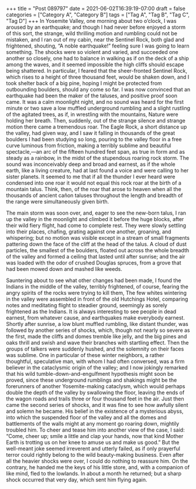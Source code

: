 +++
title = "Post 089797"
date = 2021-06-02T16:39:19-07:00
draft = false
categories = ["Category A", "Category B"]
tags = ["Tag A", "Tag B", "Tag C", "Tag D"]
+++
In Yosemite Valley, one morning about two o’clock, I was aroused by an earthquake; and though I had never before enjoyed a storm of this sort, the strange, wild thrilling motion and rumbling could not be mistaken, and I ran out of my cabin, near the Sentinel Rock, both glad and frightened, shouting, “A noble earthquake!” feeling sure I was going to learn something. The shocks were so violent and varied, and succeeded one another so closely, one had to balance in walking as if on the deck of a ship among the waves, and it seemed impossible the high cliffs should escape being shattered. In particular, I feared that the sheer-fronted Sentinel Rock, which rises to a height of three thousand feet, would be shaken down, and I took shelter back of a big pine, hoping I might be protected from outbounding boulders, should any come so far. I was now convinced that an earthquake had been the maker of the taluses, and positive proof soon came. It was a calm moonlight night, and no sound was heard for the first minute or two save a low muffled underground rumbling and a slight rustling of the agitated trees, as if, in wrestling with the mountains, Nature were holding her breath. Then, suddenly, out of the strange silence and strange motion there came a tremendous roar. The Eagle Rock, a short distance up the valley, had given way, and I saw it falling in thousands of the great boulders I had been studying so long, pouring to the valley floor in a free curve luminous from friction, making a terribly sublime and beautiful spectacle,—an arc of the fifteen hundred feet span, as true in form and as steady as a rainbow, in the midst of the stupendous roaring rock storm. The sound was inconceivably deep and broad and earnest, as if the whole earth, like a living creature, had at last found a voice and were calling to her sister planets. It seemed to me that if all the thunder I ever heard were condensed into one roar it would not equal this rock roar at the birth of a mountain talus. Think, then, of the roar that arose to heaven when all the thousands of ancient cañon taluses throughout the length and breadth of the range were simultaneously given birth.

The main storm was soon over, and, eager to see the new-born talus, I ran up the valley in the moonlight and climbed it before the huge blocks, after their wild fiery flight, had come to complete rest. They were slowly settling into their places, chafing, grating against one another, groaning, and whispering; but no motion was visible except in a stream of small fragments pattering down the face of the cliff at the head of the talus. A cloud of dust particles, the smallest of the boulders, floated out across the whole breadth of the valley and formed a ceiling that lasted until after sunrise; and the air was loaded with the odor of crushed Douglas spruces, from a grove that had been mowed down and mashed like weeds.

Sauntering about to see what other changes had been made, I found the Indians in the middle of the valley, terribly frightened, of course, fearing the angry spirits of the rocks were trying to kill them, The few whites wintering in the valley were assembled in front of the old Hutchings Hotel, comparing notes and meditating flight to steadier ground, seemingly as sorely frightened as the Indians. It is always interesting to see people in dead earnest, from whatever cause, and earthquakes make everybody earnest. Shortly after sunrise, a low blunt muffled rumbling, like distant thunder, was followed by another series of shocks, which, though not nearly so severe as the first, made the cliffs and domes tremble like jelly, and the big pines and oaks thrill and swish and wave their branches with startling effect. Then the groups of talkers were suddenly hushed, and the solemnity on their faces was sublime. One in particular of these winter neighbors, a rather thoughtful, speculative man, with whom I had often conversed, was a firm believer in the cataclysmic origin of the valley; and I now jokingly remarked that his wild tumble-down-and-engulfment hypothesis might soon be proved, since these underground rumblings and shakings might be the forerunners of another Yosemite-making cataclysm, which would perhaps double the depth of the valley by swallowing the floor, leaving the ends of the wagon roads and trails three or four thousand feet in the air. Just then came the second series of shocks, and it was fine to see how awfully silent and solemn he became. His belief in the existence of a mysterious abyss, into which the suspended floor of the valley and all the domes and battlements of the walls might at any moment go roaring down, mightily troubled him. To cheer and tease him into another view of the case, I said: “Come, cheer up; smile a little and clap your hands, now that kind Mother Earth is trotting us on her knee to amuse us and make us good.” But the well-meant joke seemed irreverent and utterly failed, as if only prayerful terror could rightly belong to the wild beauty-making business. Even after all the heavier shocks were over, I could do nothing to reassure him. On the contrary, he handed me the keys of his little store, and, with a companion of like mind, fled to the lowlands. In about a month he returned; but a sharp shock occurred that very day, which sent him flying again.
